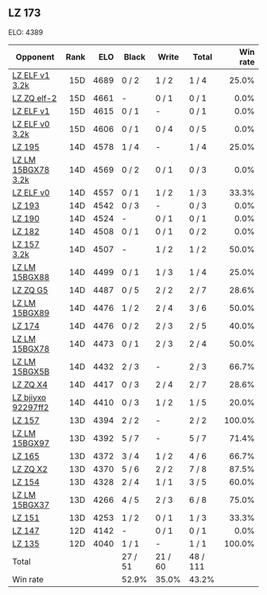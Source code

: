 ## LZ 173 ##

ELO: 4389

Opponent | Rank | ELO | Black | Write | Total | Win rate
---------|-----:|----:|-------|-------|-------|-------:
[LZ ELF v1 3.2k](LZ%20ELF%20v1%203.2k.md) | 15D | 4689 | 0 / 2 | 1 / 2 | 1 / 4 | 25.0%
[LZ ZQ elf-2](LZ%20ZQ%20elf-2.md) | 15D | 4661 | - | 0 / 1 | 0 / 1 | 0.0%
[LZ ELF v1](LZ%20ELF%20v1.md) | 15D | 4615 | 0 / 1 | - | 0 / 1 | 0.0%
[LZ ELF v0 3.2k](LZ%20ELF%20v0%203.2k.md) | 15D | 4606 | 0 / 1 | 0 / 4 | 0 / 5 | 0.0%
[LZ 195](LZ%20195.md) | 14D | 4578 | 1 / 4 | - | 1 / 4 | 25.0%
[LZ LM 15BGX78 3.2k](LZ%20LM%2015BGX78%203.2k.md) | 14D | 4569 | 0 / 2 | 0 / 1 | 0 / 3 | 0.0%
[LZ ELF v0](LZ%20ELF%20v0.md) | 14D | 4557 | 0 / 1 | 1 / 2 | 1 / 3 | 33.3%
[LZ 193](LZ%20193.md) | 14D | 4542 | 0 / 3 | - | 0 / 3 | 0.0%
[LZ 190](LZ%20190.md) | 14D | 4524 | - | 0 / 1 | 0 / 1 | 0.0%
[LZ 182](LZ%20182.md) | 14D | 4508 | 0 / 1 | 0 / 1 | 0 / 2 | 0.0%
[LZ 157 3.2k](LZ%20157%203.2k.md) | 14D | 4507 | - | 1 / 2 | 1 / 2 | 50.0%
[LZ LM 15BGX88](LZ%20LM%2015BGX88.md) | 14D | 4499 | 0 / 1 | 1 / 3 | 1 / 4 | 25.0%
[LZ ZQ G5](LZ%20ZQ%20G5.md) | 14D | 4487 | 0 / 5 | 2 / 2 | 2 / 7 | 28.6%
[LZ LM 15BGX89](LZ%20LM%2015BGX89.md) | 14D | 4476 | 1 / 2 | 2 / 4 | 3 / 6 | 50.0%
[LZ 174](LZ%20174.md) | 14D | 4476 | 0 / 2 | 2 / 3 | 2 / 5 | 40.0%
[LZ LM 15BGX78](LZ%20LM%2015BGX78.md) | 14D | 4473 | 0 / 1 | 2 / 3 | 2 / 4 | 50.0%
[LZ LM 15BGX5B](LZ%20LM%2015BGX5B.md) | 14D | 4432 | 2 / 3 | - | 2 / 3 | 66.7%
[LZ ZQ X4](LZ%20ZQ%20X4.md) | 14D | 4417 | 0 / 3 | 2 / 4 | 2 / 7 | 28.6%
[LZ bjiyxo 92297ff2](LZ%20bjiyxo%2092297ff2.md) | 14D | 4410 | 0 / 3 | 1 / 2 | 1 / 5 | 20.0%
[LZ 157](LZ%20157.md) | 13D | 4394 | 2 / 2 | - | 2 / 2 | 100.0%
[LZ LM 15BGX97](LZ%20LM%2015BGX97.md) | 13D | 4392 | 5 / 7 | - | 5 / 7 | 71.4%
[LZ 165](LZ%20165.md) | 13D | 4372 | 3 / 4 | 1 / 2 | 4 / 6 | 66.7%
[LZ ZQ X2](LZ%20ZQ%20X2.md) | 13D | 4370 | 5 / 6 | 2 / 2 | 7 / 8 | 87.5%
[LZ 154](LZ%20154.md) | 13D | 4328 | 2 / 4 | 1 / 1 | 3 / 5 | 60.0%
[LZ LM 15BGX37](LZ%20LM%2015BGX37.md) | 13D | 4266 | 4 / 5 | 2 / 3 | 6 / 8 | 75.0%
[LZ 151](LZ%20151.md) | 13D | 4253 | 1 / 2 | 0 / 1 | 1 / 3 | 33.3%
[LZ 147](LZ%20147.md) | 12D | 4142 | - | 0 / 1 | 0 / 1 | 0.0%
[LZ 135](LZ%20135.md) | 12D | 4040 | 1 / 1 | - | 1 / 1 | 100.0%
Total | | | 27 / 51 | 21 / 60 | 48 / 111 | 
Win rate| | | 52.9% | 35.0% | 43.2% | 
